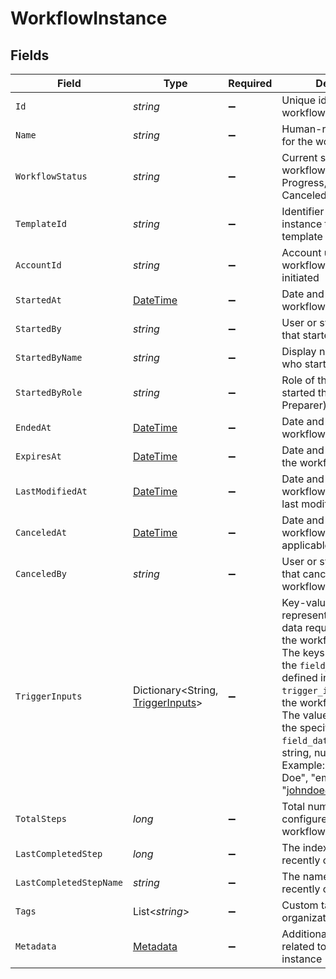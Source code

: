# WorkflowInstance


## Fields

| Field                                                                                                                                                                                                                                                                                                                                                  | Type                                                                                                                                                                                                                                                                                                                                                   | Required                                                                                                                                                                                                                                                                                                                                               | Description                                                                                                                                                                                                                                                                                                                                            |
| ------------------------------------------------------------------------------------------------------------------------------------------------------------------------------------------------------------------------------------------------------------------------------------------------------------------------------------------------------ | ------------------------------------------------------------------------------------------------------------------------------------------------------------------------------------------------------------------------------------------------------------------------------------------------------------------------------------------------------ | ------------------------------------------------------------------------------------------------------------------------------------------------------------------------------------------------------------------------------------------------------------------------------------------------------------------------------------------------------ | ------------------------------------------------------------------------------------------------------------------------------------------------------------------------------------------------------------------------------------------------------------------------------------------------------------------------------------------------------ |
| `Id`                                                                                                                                                                                                                                                                                                                                                   | *string*                                                                                                                                                                                                                                                                                                                                               | :heavy_minus_sign:                                                                                                                                                                                                                                                                                                                                     | Unique identifier for the workflow instance                                                                                                                                                                                                                                                                                                            |
| `Name`                                                                                                                                                                                                                                                                                                                                                 | *string*                                                                                                                                                                                                                                                                                                                                               | :heavy_minus_sign:                                                                                                                                                                                                                                                                                                                                     | Human-readable name for the workflow instance                                                                                                                                                                                                                                                                                                          |
| `WorkflowStatus`                                                                                                                                                                                                                                                                                                                                       | *string*                                                                                                                                                                                                                                                                                                                                               | :heavy_minus_sign:                                                                                                                                                                                                                                                                                                                                     | Current status of the workflow (e.g. In Progress, Completed, Canceled)                                                                                                                                                                                                                                                                                 |
| `TemplateId`                                                                                                                                                                                                                                                                                                                                           | *string*                                                                                                                                                                                                                                                                                                                                               | :heavy_minus_sign:                                                                                                                                                                                                                                                                                                                                     | Identifier linking this instance to a workflow template                                                                                                                                                                                                                                                                                                |
| `AccountId`                                                                                                                                                                                                                                                                                                                                            | *string*                                                                                                                                                                                                                                                                                                                                               | :heavy_minus_sign:                                                                                                                                                                                                                                                                                                                                     | Account under which this workflow instance was initiated                                                                                                                                                                                                                                                                                               |
| `StartedAt`                                                                                                                                                                                                                                                                                                                                            | [DateTime](https://learn.microsoft.com/en-us/dotnet/api/system.datetime?view=net-5.0)                                                                                                                                                                                                                                                                  | :heavy_minus_sign:                                                                                                                                                                                                                                                                                                                                     | Date and time when the workflow was started                                                                                                                                                                                                                                                                                                            |
| `StartedBy`                                                                                                                                                                                                                                                                                                                                            | *string*                                                                                                                                                                                                                                                                                                                                               | :heavy_minus_sign:                                                                                                                                                                                                                                                                                                                                     | User or system identifier that started this workflow                                                                                                                                                                                                                                                                                                   |
| `StartedByName`                                                                                                                                                                                                                                                                                                                                        | *string*                                                                                                                                                                                                                                                                                                                                               | :heavy_minus_sign:                                                                                                                                                                                                                                                                                                                                     | Display name of the user who started this workflow                                                                                                                                                                                                                                                                                                     |
| `StartedByRole`                                                                                                                                                                                                                                                                                                                                        | *string*                                                                                                                                                                                                                                                                                                                                               | :heavy_minus_sign:                                                                                                                                                                                                                                                                                                                                     | Role of the user who started this workflow (e.g. Preparer)                                                                                                                                                                                                                                                                                             |
| `EndedAt`                                                                                                                                                                                                                                                                                                                                              | [DateTime](https://learn.microsoft.com/en-us/dotnet/api/system.datetime?view=net-5.0)                                                                                                                                                                                                                                                                  | :heavy_minus_sign:                                                                                                                                                                                                                                                                                                                                     | Date and time when the workflow completed                                                                                                                                                                                                                                                                                                              |
| `ExpiresAt`                                                                                                                                                                                                                                                                                                                                            | [DateTime](https://learn.microsoft.com/en-us/dotnet/api/system.datetime?view=net-5.0)                                                                                                                                                                                                                                                                  | :heavy_minus_sign:                                                                                                                                                                                                                                                                                                                                     | Date and time after which the workflow expires                                                                                                                                                                                                                                                                                                         |
| `LastModifiedAt`                                                                                                                                                                                                                                                                                                                                       | [DateTime](https://learn.microsoft.com/en-us/dotnet/api/system.datetime?view=net-5.0)                                                                                                                                                                                                                                                                  | :heavy_minus_sign:                                                                                                                                                                                                                                                                                                                                     | Date and time when the workflow instance was last modified                                                                                                                                                                                                                                                                                             |
| `CanceledAt`                                                                                                                                                                                                                                                                                                                                           | [DateTime](https://learn.microsoft.com/en-us/dotnet/api/system.datetime?view=net-5.0)                                                                                                                                                                                                                                                                  | :heavy_minus_sign:                                                                                                                                                                                                                                                                                                                                     | Date and time when the workflow was canceled (if applicable)                                                                                                                                                                                                                                                                                           |
| `CanceledBy`                                                                                                                                                                                                                                                                                                                                           | *string*                                                                                                                                                                                                                                                                                                                                               | :heavy_minus_sign:                                                                                                                                                                                                                                                                                                                                     | User or system identifier that canceled this workflow (if applicable)                                                                                                                                                                                                                                                                                  |
| `TriggerInputs`                                                                                                                                                                                                                                                                                                                                        | Dictionary<String, [TriggerInputs](../../Models/Components/TriggerInputs.md)>                                                                                                                                                                                                                                                                          | :heavy_minus_sign:                                                                                                                                                                                                                                                                                                                                     | Key-value pairs representing the input data required to trigger the workflow.<br/>The keys correspond to the `field_name` values defined in the `trigger_input_schema` of the workflow definition.<br/>The values should match the specified `field_data_type` (e.g., string, number, boolean).<br/>Example: {"name": "John Doe", "email": "johndoe@example.com"}<br/> |
| `TotalSteps`                                                                                                                                                                                                                                                                                                                                           | *long*                                                                                                                                                                                                                                                                                                                                                 | :heavy_minus_sign:                                                                                                                                                                                                                                                                                                                                     | Total number of steps configured in the workflow                                                                                                                                                                                                                                                                                                       |
| `LastCompletedStep`                                                                                                                                                                                                                                                                                                                                    | *long*                                                                                                                                                                                                                                                                                                                                                 | :heavy_minus_sign:                                                                                                                                                                                                                                                                                                                                     | The index of the most recently completed step                                                                                                                                                                                                                                                                                                          |
| `LastCompletedStepName`                                                                                                                                                                                                                                                                                                                                | *string*                                                                                                                                                                                                                                                                                                                                               | :heavy_minus_sign:                                                                                                                                                                                                                                                                                                                                     | The name of the most recently completed step                                                                                                                                                                                                                                                                                                           |
| `Tags`                                                                                                                                                                                                                                                                                                                                                 | List<*string*>                                                                                                                                                                                                                                                                                                                                         | :heavy_minus_sign:                                                                                                                                                                                                                                                                                                                                     | Custom tags for organization or filtering                                                                                                                                                                                                                                                                                                              |
| `Metadata`                                                                                                                                                                                                                                                                                                                                             | [Metadata](../../Models/Components/Metadata.md)                                                                                                                                                                                                                                                                                                        | :heavy_minus_sign:                                                                                                                                                                                                                                                                                                                                     | Additional metadata related to this workflow instance                                                                                                                                                                                                                                                                                                  |